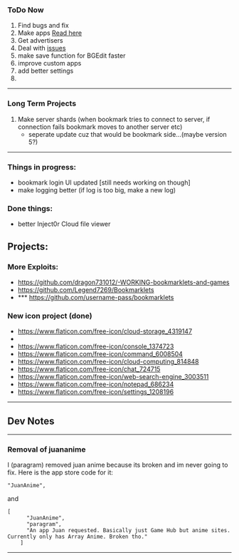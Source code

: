 
### ToDo Now
1. Find bugs and fix
2. Make apps [Read here](https://github.com/Paragramex/inject0r/wiki)
4. Get advertisers
5. Deal with [issues](https://github.com/Paragramex/inject0r/issues)
6. make save function for BGEdit faster
7. improve custom apps
8. add better settings
9. 

---

### Long Term Projects
1. Make server shards (when bookmark tries to connect to server, if connection fails bookmark moves to another server etc)
	- seperate update cuz that would be bookmark side...(maybe version 5?)

---

### Things in progress:
- bookmark login UI updated [still needs working on though\]
- make logging better (if log is too big, make a new log) <!-- this won't save any space paragram, make it generate a new log every runtime! -->

### Done things: 

- better Inject0r Cloud file viewer


## Projects:

### More Exploits:
- https://github.com/dragon731012/-WORKING-bookmarklets-and-games
- https://github.com/Legend7269/Bookmarklets
- *** https://github.com/username-pass/bookmarklets


### New icon project (done)

- https://www.flaticon.com/free-icon/cloud-storage_4319147
- 
- https://www.flaticon.com/free-icon/console_1374723
- https://www.flaticon.com/free-icon/command_6008504
- https://www.flaticon.com/free-icon/cloud-computing_814848
- https://www.flaticon.com/free-icon/chat_724715
- https://www.flaticon.com/free-icon/web-search-engine_3003511
- https://www.flaticon.com/free-icon/notepad_686234
- https://www.flaticon.com/free-icon/settings_1208196



---

## Dev Notes

---

### Removal of juananime
I (paragram) removed juan anime because its broken and im never going to fix. Here is the app store code for it:
```
"JuanAnime",
```
and
```
[
      "JuanAnime",
      "paragram",
      "An app Juan requested. Basically just Game Hub but anime sites. Currently only has Array Anime. Broken tho."
    ]
```
---
